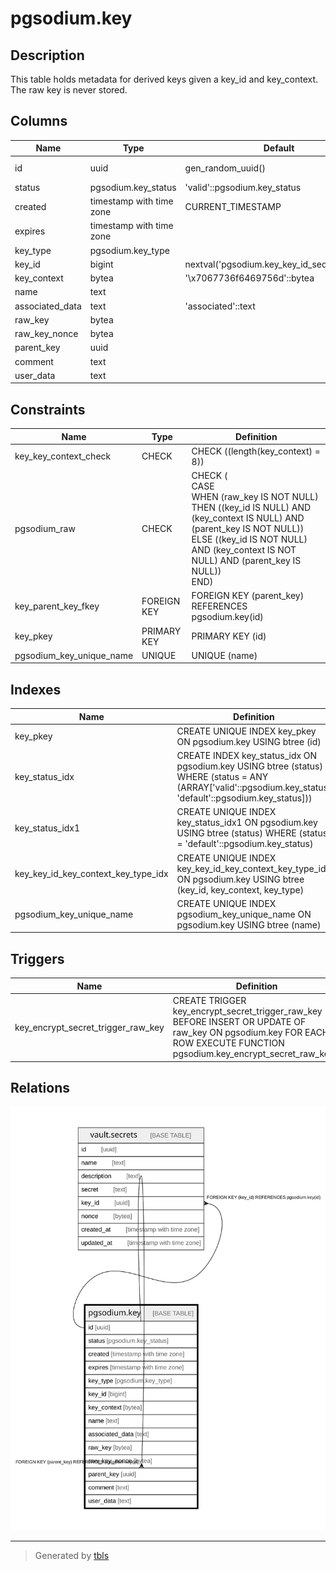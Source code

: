 # pgsodium.key

## Description

This table holds metadata for derived keys given a key_id and key_context. The raw key is never stored.

## Columns

| Name | Type | Default | Nullable | Children | Parents | Comment |
| ---- | ---- | ------- | -------- | -------- | ------- | ------- |
| id | uuid | gen_random_uuid() | false | [pgsodium.key](pgsodium.key.md) [vault.secrets](vault.secrets.md) |  |  |
| status | pgsodium.key_status | 'valid'::pgsodium.key_status | true |  |  |  |
| created | timestamp with time zone | CURRENT_TIMESTAMP | false |  |  |  |
| expires | timestamp with time zone |  | true |  |  |  |
| key_type | pgsodium.key_type |  | true |  |  |  |
| key_id | bigint | nextval('pgsodium.key_key_id_seq'::regclass) | true |  |  |  |
| key_context | bytea | '\x7067736f6469756d'::bytea | true |  |  |  |
| name | text |  | true |  |  |  |
| associated_data | text | 'associated'::text | true |  |  |  |
| raw_key | bytea |  | true |  |  |  |
| raw_key_nonce | bytea |  | true |  |  |  |
| parent_key | uuid |  | true |  | [pgsodium.key](pgsodium.key.md) |  |
| comment | text |  | true |  |  |  |
| user_data | text |  | true |  |  |  |

## Constraints

| Name | Type | Definition |
| ---- | ---- | ---------- |
| key_key_context_check | CHECK | CHECK ((length(key_context) = 8)) |
| pgsodium_raw | CHECK | CHECK (<br>CASE<br>    WHEN (raw_key IS NOT NULL) THEN ((key_id IS NULL) AND (key_context IS NULL) AND (parent_key IS NOT NULL))<br>    ELSE ((key_id IS NOT NULL) AND (key_context IS NOT NULL) AND (parent_key IS NULL))<br>END) |
| key_parent_key_fkey | FOREIGN KEY | FOREIGN KEY (parent_key) REFERENCES pgsodium.key(id) |
| key_pkey | PRIMARY KEY | PRIMARY KEY (id) |
| pgsodium_key_unique_name | UNIQUE | UNIQUE (name) |

## Indexes

| Name | Definition |
| ---- | ---------- |
| key_pkey | CREATE UNIQUE INDEX key_pkey ON pgsodium.key USING btree (id) |
| key_status_idx | CREATE INDEX key_status_idx ON pgsodium.key USING btree (status) WHERE (status = ANY (ARRAY['valid'::pgsodium.key_status, 'default'::pgsodium.key_status])) |
| key_status_idx1 | CREATE UNIQUE INDEX key_status_idx1 ON pgsodium.key USING btree (status) WHERE (status = 'default'::pgsodium.key_status) |
| key_key_id_key_context_key_type_idx | CREATE UNIQUE INDEX key_key_id_key_context_key_type_idx ON pgsodium.key USING btree (key_id, key_context, key_type) |
| pgsodium_key_unique_name | CREATE UNIQUE INDEX pgsodium_key_unique_name ON pgsodium.key USING btree (name) |

## Triggers

| Name | Definition |
| ---- | ---------- |
| key_encrypt_secret_trigger_raw_key | CREATE TRIGGER key_encrypt_secret_trigger_raw_key BEFORE INSERT OR UPDATE OF raw_key ON pgsodium.key FOR EACH ROW EXECUTE FUNCTION pgsodium.key_encrypt_secret_raw_key() |

## Relations

![er](pgsodium.key.svg)

---

> Generated by [tbls](https://github.com/k1LoW/tbls)
